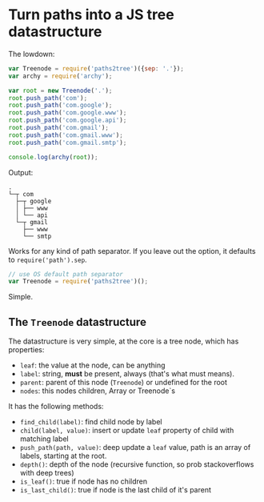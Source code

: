 # Turn paths into a JS tree datastructure

The lowdown:

```js
var Treenode = require('paths2tree')({sep: '.'});
var archy = require('archy');

var root = new Treenode('.');
root.push_path('com');
root.push_path('com.google');
root.push_path('com.google.www');
root.push_path('com.google.api');
root.push_path('com.gmail');
root.push_path('com.gmail.www');
root.push_path('com.gmail.smtp');

console.log(archy(root));
```

Output:

	.
	└─┬ com
	  ├─┬ google
	  │ ├── www
	  │ └── api
	  └─┬ gmail
		├── www
		└── smtp

Works for any kind of path separator. If you leave out the option, it
defaults to `require('path').sep`.

```js
// use OS default path separator
var Treenode = require('paths2tree')();
```

Simple.

## The `Treenode` datastructure

The datastructure is very simple, at the core is a tree node, which has
properties:

 - `leaf`: the value at the node, can be anything
 - `label`: string, **must** be present, always (that's what must means).
 - `parent`: parent of this node (`Treenode`) or undefined for the root
 - `nodes`: this nodes children, Array or Treenode`s

It has the following methods:

 - `find_child(label)`: find child node by label
 - `child(label, value)`: insert or update `leaf` property of child with matching label
 - `push_path(path, value)`: deep update a `leaf` value, path is an array of labels, starting at the root.
 - `depth()`: depth of the node (recursive function, so prob stackoverflows with deep trees)
 - `is_leaf()`: true if node has no children
 - `is_last_child()`: true if node is the last child of it's parent



